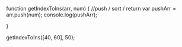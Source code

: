 function getIndexToIns(arr, num) {
//push / sort / return
var pushArr = arr.push(num);
console.log(pushArr);



}

getIndexToIns([40, 60], 50);
